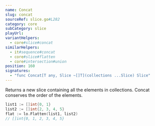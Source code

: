 ```yaml
---
name: Concat
slug: concat
sourceRef: slice.go#L282
category: core
subCategory: slice
playUrl:
variantHelpers:
  - core#slice#concat
similarHelpers:
  - it#sequence#concat
  - core#slice#flatten
  - core#intersection#union
position: 160
signatures:
  - "func Concat[T any, Slice ~[]T](collections ...Slice) Slice"
---
```


Returns a new slice containing all the elements in collections. Concat conserves the order of the elements.

```go
list1 := []int{0, 1}
list2 := []int{2, 3, 4, 5}
flat := lo.Flatten(list1, list2)
// []int{0, 1, 2, 3, 4, 5}
```
